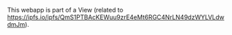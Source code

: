This webapp is part of a View (related to https://ipfs.io/ipfs/QmS1PTBAcKEWuu9zrE4eMt6RGC4NrLN49dzWYLVLdwdmJm).
